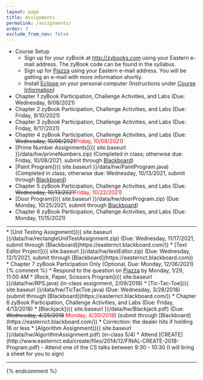 ```yaml
---  
layout: page
title: Assignments 
permalink: /assignments/
order: 3
exclude_from_nav: false
---
```

   
* Course Setup 
	* Sign up for your zyBook at <a href = "http://zybooks.com">http://zybooks.com</a> using your Eastern e-mail address. The zyBook code can be found in the syllabus.
	* Sign up for <a href = "http://www.piazza.com">Piazza</a> using your Eastern e-mail address. You will be getting an e-mail with more information shortly. 
	* Install <a href = "https://eclipse.org">Eclipse </a> on your personal computer (Instructions under <a href = "http://gdancik.github.io/CSC-210/info/">Course Information</a>) 
* Chapter 1 zyBook Participation, Challenge Activities, and Labs (Due: Wednesday, 9/08/2021)
* Chapter 2 zyBook Participation, Challenge Activities, and Labs (Due: Friday, 9/10/2021) 
* Chapter 3 zyBook Participation, Challenge Activities, and Labs (Due: Friday, 9/17/2021)
* Chapter 4 zyBook Participation, Challenge Activities, and Labs (Due: <strike>Wednesday, 10/06/2021</strike><span style = "color:red">Friday, 10/08/2021</span>)
* [Prime Number Assignments]({{ site.baseurl }}/data/hw/primeNumbers.zip) (Completed in class; otherwise due: Friday, 10/08/2021, submit through [Blackboard](https://easternct.blackboard.com/)) 
* [Paint Program]({{ site.baseurl }}/data/hw/PaintProgram.java) (Completed in class; otherwise due: Wednesday, 10/13/2021, submit through [Blackboard](https://easternct.blackboard.com/)) 
* Chapter 5 zyBook Participation, Challenge Activities, and Labs (Due: <strike>Wednesday, 10/13/2021</strike><span style = "color:red">Friday, 10/22/2021</span>)
* [Door Program]({{ site.baseurl }}/data/hw/doorProgram.zip) (Due: Monday, 10/25/2021, submit through [Blackboard](https://easternct.blackboard.com/)) 
* Chapter 6 zyBook Participation, Challenge Activities, and Labs (Due: Monday, 11/15/2021)
<hr style = "color: red; margin-bottom:5px;">
* [Unit Testing Assignment]({{ site.baseurl }}/data/hw/rectangleUnitTestAssignment.zip) (Due: Wednesday, 11/17/2021, submit through [Blackboard](https://easternct.blackboard.com/))
* [Text Editor Project]({{ site.baseurl }}/data/hw/textEditor.zip) (Due: Wednesday, 12/1/2021, submit through [Blackboard](https://easternct.blackboard.com))
* Chapter 7 zyBook Participation Only (Optional, Due: Monday, 12/06/2021)
{% comment %}
* Respond to the question on <a href = "http://www.piazza.com">Piazza</a> by Monday, 1/29, 11:00 AM 
* [Rock, Paper, Scissors Program]({{ site.baseurl }}/data/hw/RPS.java) (in-class assignment, 2/09/2018)
* [Tic-Tac-Toe]({{ site.baseurl }}/data/hw/TicTacToe.java) (Due: Wednesday, 3/28/2018) (submit through [Blackboard](https://easternct.blackboard.com/)) 
* Chapter 6 zyBook Participation, Challenge Activities, and Labs (Due: Friday, 4/13/2018)
* [Blackjack]({{ site.baseurl }}/data/hw/Blackjack.pdf) (Due: <strike>Wednesday, 4/25/2018</strike> <span style = "color:red">Monday, 4/30/2018</span>) (submit through [Blackboard](https://easternct.blackboard.com/))
    * Correction: the dealer hits if holding 16 or less 
* [Algorithm Assignment]({{ site.baseurl }}/data/hw/AlgorithmAssignment.pdf) (in-class 5/4)
* Attend [CREATE](http://www.easternct.edu/create/files/2014/12/FINAL-CREATE-2018-Program.pdf) - Attend one of the CS talks between 9:30 - 10:30 (I will bring a sheet for you to sign) 

***

{% endcomment %} 
